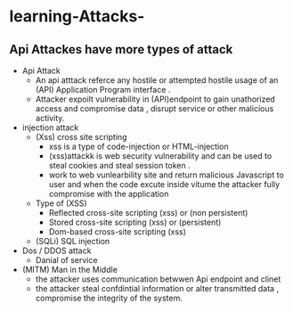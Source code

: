 # learning-Attacks-
## Api Attackes have more types of attack
- Api Attack
   - An api atttack referce any hostile or attempted hostile usage of an (API) Application Program interface .
   - Attacker expoilt vulnerability in (API)endpoint to gain unathorized access and compromise data , disrupt service  or other malicious activity. 
- injection attack
  - (Xss) cross site scripting
    - xss is a type of code-injection or HTML-injection
    - (xss)attackk is web security vulnerability and can be used to steal cookies and steal session token .
    - work to web vunlearbility site and return malicious Javascript to user and when the code excute inside vitume the attacker fully compromise with the application
  - Type of (XSS)
     - Reflected cross-site scripting (xss) or (non persistent)
     - Stored cross-site scripting (xss) or (persistent)
     - Dom-based cross-site scripting (xss)
  - (SQLi) SQL injection
- Dos / DDOS attack
  - Danial of service
- (MITM) Man in the Middle
  - the attacker uses communication betwwen Api endpoint and clinet
  - the attacker steal confdintial information or alter transmitted data , compromise the integrity of the system.
 
  
